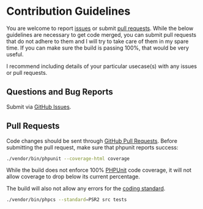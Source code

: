 # Contribution Guidelines
You are welcome to report [issues](https://github.com/chadicus/slim-oauth2-http/issues) or submit [pull requests](https://github.com/chadicus/slim-oauth2-http/pulls).  While the below guidelines are necessary to get code merged, you can submit pull requests that do not adhere to them and I will try to take care of them in my spare time. If you can make sure the build is passing 100%, that would be very useful.

I recommend including details of your particular usecase(s) with any issues or pull requests.

## Questions and Bug Reports
Submit via [GitHub Issues](https://github.com/chadicus/slim-oauth2-http/issues).

## Pull Requests
Code changes should be sent through [GitHub Pull Requests](https://github.com/chadicus/slim-oauth2-http/pulls).  Before submitting the pull request, make sure that phpunit reports success:

```sh
./vendor/bin/phpunit --coverage-html coverage
```

While the build does not enforce 100% [PHPUnit](http://www.phpunit.de) code coverage, it will not allow coverage to drop below its current percentage.

The build will also not allow any errors for the [coding standard](https://github.com/php-fig/fig-standards/blob/master/accepted/PSR-2-coding-style-guide.md).

```sh
./vendor/bin/phpcs --standard=PSR2 src tests
```
